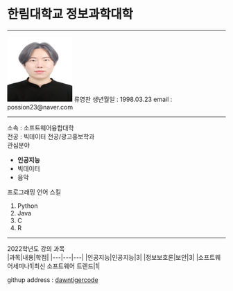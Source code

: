 # 한림대학교 정보과학대학
---
<img src=류영찬(수정).jpg height=150 width=150>
류영찬
생년월일 : 1998.03.23
email : possion23@naver.com

---
소속 : 소프트웨어융합대학   
전공 : 빅데이터 전공/광고홍보학과   
관심분야   
* **인공지능**
* 빅데이터
* 음악

프로그래밍 언어 스킬   
1. Python
2. Java
3. C
4. R

---
2022학년도 강의 과목   
|과목|내용|학점|
|---|---|---|
|인공지능|인공지능|3|
|정보보호론|보안|3|
|소프트웨어세미나1|최신 소프트웨어 트렌드|1|

githup address : [dawntigercode][github]

[github]:https://github.com/dawntigercode
